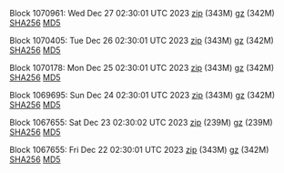 Block 1070961: Wed Dec 27 02:30:01 UTC 2023 [zip](https://files.01coin.io/mainnet/2023-12-27/bootstrap.dat.zip) (343M) [gz](https://files.01coin.io/mainnet/2023-12-27/bootstrap.dat.tar.gz) (342M) [SHA256](https://files.01coin.io/mainnet/2023-12-27/sha256.txt) [MD5](https://files.01coin.io/mainnet/2023-12-27/md5.txt)

Block 1070405: Tue Dec 26 02:30:01 UTC 2023 [zip](https://files.01coin.io/mainnet/2023-12-26/bootstrap.dat.zip) (343M) [gz](https://files.01coin.io/mainnet/2023-12-26/bootstrap.dat.tar.gz) (342M) [SHA256](https://files.01coin.io/mainnet/2023-12-26/sha256.txt) [MD5](https://files.01coin.io/mainnet/2023-12-26/md5.txt)

Block 1070178: Mon Dec 25 02:30:01 UTC 2023 [zip](https://files.01coin.io/mainnet/2023-12-25/bootstrap.dat.zip) (343M) [gz](https://files.01coin.io/mainnet/2023-12-25/bootstrap.dat.tar.gz) (342M) [SHA256](https://files.01coin.io/mainnet/2023-12-25/sha256.txt) [MD5](https://files.01coin.io/mainnet/2023-12-25/md5.txt)

Block 1069695: Sun Dec 24 02:30:01 UTC 2023 [zip](https://files.01coin.io/mainnet/2023-12-24/bootstrap.dat.zip) (343M) [gz](https://files.01coin.io/mainnet/2023-12-24/bootstrap.dat.tar.gz) (342M) [SHA256](https://files.01coin.io/mainnet/2023-12-24/sha256.txt) [MD5](https://files.01coin.io/mainnet/2023-12-24/md5.txt)

Block 1067655: Sat Dec 23 02:30:02 UTC 2023 [zip](https://files.01coin.io/mainnet/2023-12-23/bootstrap.dat.zip) (239M) [gz](https://files.01coin.io/mainnet/2023-12-23/bootstrap.dat.tar.gz) (239M) [SHA256](https://files.01coin.io/mainnet/2023-12-23/sha256.txt) [MD5](https://files.01coin.io/mainnet/2023-12-23/md5.txt)

Block 1067655: Fri Dec 22 02:30:01 UTC 2023 [zip](https://files.01coin.io/mainnet/2023-12-22/bootstrap.dat.zip) (343M) [gz](https://files.01coin.io/mainnet/2023-12-22/bootstrap.dat.tar.gz) (342M) [SHA256](https://files.01coin.io/mainnet/2023-12-22/sha256.txt) [MD5](https://files.01coin.io/mainnet/2023-12-22/md5.txt)
